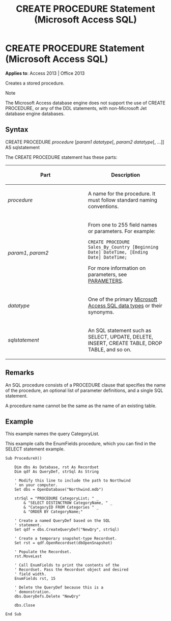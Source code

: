﻿---
title: CREATE PROCEDURE Statement (Microsoft Access SQL)
TOCTitle: CREATE PROCEDURE Statement (Microsoft Access SQL)
ms:assetid: 1fbb5267-9862-bfb4-6436-176152d7a6cd
ms:mtpsurl: https://msdn.microsoft.com/library/Ff845861(v=office.15)
ms:contentKeyID: 48543649
ms.date: 09/18/2015
mtps_version: v=office.15
dev_langs:
- sql
---

# CREATE PROCEDURE Statement (Microsoft Access SQL)


**Applies to**: Access 2013 | Office 2013 

Creates a stored procedure.


> [!NOTE]
> <P>The Microsoft Access database engine does not support the use of CREATE PROCEDURE, or any of the DDL statements, with non-Microsoft Jet database engine databases.</P>



## Syntax

CREATE PROCEDURE *procedure* \[*param1 datatype*\[, *param2 datatype*\[, …\]\] AS sqlstatement

The CREATE PROCEDURE statement has these parts:

<table>
<colgroup>
<col style="width: 50%" />
<col style="width: 50%" />
</colgroup>
<thead>
<tr class="header">
<th><p>Part</p></th>
<th><p>Description</p></th>
</tr>
</thead>
<tbody>
<tr class="odd">
<td><p><em>procedure</em></p></td>
<td><p>A name for the procedure. It must follow standard naming conventions.</p></td>
</tr>
<tr class="even">
<td><p><em>param1</em>, <em>param2</em></p></td>
<td><p>From one to 255 field names or parameters. For example:</p>
<pre class="sourceCode sql" id="cb1"><code class="sourceCode sql"><a class="sourceLine" id="cb1-1" data-line-number="1"><span class="kw">CREATE</span> <span class="kw">PROCEDURE</span> Sales_By_Country [Beginning <span class="dt">Date</span>] DateTime, [Ending <span class="dt">Date</span>] DateTime;</a></code></pre>
<p>For more information on parameters, see <a href="parameters-declaration-microsoft-access-sql.md">PARAMETERS</a>.</p></td>
</tr>
<tr class="odd">
<td><p><em>datatype</em></p></td>
<td><p>One of the primary <a href="sql-data-types.md">Microsoft Access SQL data types</a> or their synonyms.</p></td>
</tr>
<tr class="even">
<td><p><em>sqlstatement</em></p></td>
<td><p>An SQL statement such as SELECT, UPDATE, DELETE, INSERT, CREATE TABLE, DROP TABLE, and so on.</p></td>
</tr>
</tbody>
</table>


## Remarks

An SQL procedure consists of a PROCEDURE clause that specifies the name of the procedure, an optional list of parameter definitions, and a single SQL statement.

A procedure name cannot be the same as the name of an existing table.

## Example

This example names the query CategoryList.

This example calls the EnumFields procedure, which you can find in the SELECT statement example.

    Sub ProcedureX() 
     
        Dim dbs As Database, rst As Recordset 
        Dim qdf As QueryDef, strSql As String 
         
        ' Modify this line to include the path to Northwind 
        ' on your computer. 
        Set dbs = OpenDatabase("Northwind.mdb") 
         
        strSql = "PROCEDURE CategoryList; " _ 
            & "SELECT DISTINCTROW CategoryName, " _ 
            & "CategoryID FROM Categories " _ 
            & "ORDER BY CategoryName;" 
         
        ' Create a named QueryDef based on the SQL 
        ' statement. 
        Set qdf = dbs.CreateQueryDef("NewQry", strSql) 
     
        ' Create a temporary snapshot-type Recordset. 
        Set rst = qdf.OpenRecordset(dbOpenSnapshot) 
     
        ' Populate the Recordset. 
        rst.MoveLast 
                 
        ' Call EnumFields to print the contents of the  
        ' Recordset. Pass the Recordset object and desired 
        ' field width. 
        EnumFields rst, 15 
         
        ' Delete the QueryDef because this is a 
        ' demonstration. 
        dbs.QueryDefs.Delete "NewQry" 
         
        dbs.Close 
     
    End Sub

